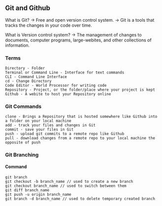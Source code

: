 ## Git and Github

What is Git?
-> Free and open version control system.
-> Git is a tools that tracks the changes in your code over time.

What is Version control system?
-> The management of changes to documents, computer programs, large-webites, and other collections of information.

### Terms
    Directory - Folder
    Terminal or Command Line - Interface for text commands
    CLI - Command Line Interface
    cd - Change Directory
    Code Editor - World Processor for writing code
    Repository - Project, or the folder/place where your project is kept
    Github - A webite to host your Repository online

### Git Commands
    clone - Brings a Repository that is hosted somewhere like Github into a folder on your local machine
    add - track your files and changes in Git
    commit - save your files in Git
    push - upload git commits to a remote repo like Github
    pull - download changes from a remote repo to your local machine the opposite of push

### Git Branching

#### Command
    git branch
    git checkout -b branch_name // used to create a new branch
    git checkout branch_name // used to switch between them
    git diff branch_name
    git push -u origin branch_name
    git branch -d branch_name // used to delete temporary created branch